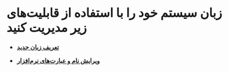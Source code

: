 # زبان سیستم خود را با استفاده از قابلیت‌های زیر مدیریت کنید 


-  **[تعریف زبان جدید](https://github.com/1stco/PayamGostarDocs/blob/master/help2.5.4%20new/Getting-Started/manage%20languages/addlanguages.md)**

- **[ویرایش نام و عبارت‌های نرم‌افزار](https://github.com/1stco/PayamGostarDocs/blob/master/help2.5.4%20new/Getting-Started/manage%20languages/editlanguages.md)**
